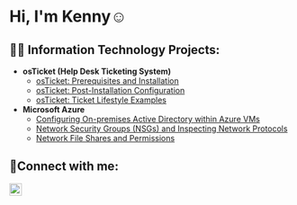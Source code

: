 <h1>Hi, I'm Kenny</a>☺</h1>

<h2>👨‍💻 Information Technology Projects:</h2>

- <b>osTicket (Help Desk Ticketing System)</b>
  - [osTicket: Prerequisites and Installation](https://github.com/KennyGonzales/osticket-prereqs)
  - [osTicket: Post-Installation Configuration](https://github.com/KennyGonzales/post-install-config)
  - [osTicket: Ticket Lifestyle Examples](https://github.com/KennyGonzales/ticket-lifestyle)
- <b>Microsoft Azure</b>
  - [Configuring On-premises Active Directory within Azure VMs](https://github.com/KennyGonzales/configure-ad)
  - [Network Security Groups (NSGs) and Inspecting Network Protocols](https://github.com/KennyGonzales/azure-network-protocols)
  - [Network File Shares and Permissions](https://github.com/KennyGonzales/network-file-shares-and-permissions)

<h2>🤳Connect with me:</h2>


[<img align="left" alt="Josh | LinkedIn" width="22px" src="https://cdn.jsdelivr.net/npm/simple-icons@v3/icons/linkedin.svg" />][linkedin]




[linkedin]: https://linkedin.com/in/kenny-gonzales-306761254/
